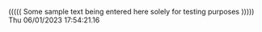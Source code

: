 ((((( Some sample text being entered here solely for testing purposes ))))) Thu 06/01/2023 17:54:21.16
